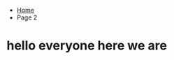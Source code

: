 
<ul class="breadcrumb">
  <li><a href="index.html">Home</a></li>
  <li>Page 2</li>
</ul>

<h1> hello everyone here we are </h1>
